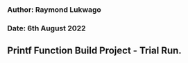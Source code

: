 ### Author: Raymond Lukwago
### Date: 6th August 2022

## Printf Function Build Project - Trial Run.